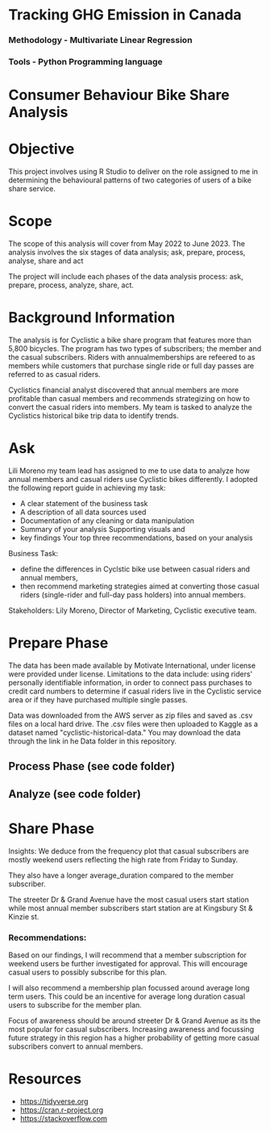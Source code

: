 # Tracking GHG Emission in Canada
### Methodology - Multivariate Linear Regression
### Tools - Python Programming language

# Consumer Behaviour Bike Share Analysis 

# Objective
This project involves using R Studio to deliver on the role assigned to me in determining the behavioural patterns of two categories of users of a bike share service. 

# Scope
The scope of this analysis will cover from May 2022 to June 2023. The analysis involves the six stages of data analysis; ask, prepare, process, analyse, share and act

The project will include each phases of the data analysis process: ask, prepare, process, analyze, share, act.

# Background Information
The analysis is for Cyclistic a bike share program that features more than 5,800 bicycles. The program has two types of subscribers; the member and the casual subscribers. Riders with annualmemberships are refeered to as members while customers that purchase single ride or full day passes are referred to as casual riders.

Cyclistics financial analyst discovered that annual members are more profitable than casual members and recommends strategizing on how to convert the casual riders into members. My team is tasked to analyze the Cyclistics historical bike trip data to identify trends.

# Ask
Lili Moreno my team lead has assigned to me to use data to analyze how annual members and casual riders use Cyclistic bikes differently. I adopted the following report guide in achieving my task:
- A clear statement of the business task
- A description of all data sources used
- Documentation of any cleaning or data manipulation
- Summary of your analysis Supporting visuals and
- key findings Your top three recommendations, based on your analysis

Business Task: 
- define the differences in Cyclstic bike use between casual riders and annual members,
- then recommend marketing strategies aimed at converting those casual riders (single-rider and full-day pass holders) into annual members.
  
Stakeholders: Lily Moreno, Director of Marketing, Cyclistic executive team.

# Prepare Phase
The data has been made available by Motivate International, under license were provided under license. Limitations to the data include: using riders' personally identifiable information, in order to connect pass purchases to credit card numbers to determine if casual riders live in the Cyclistic service area or if they have purchased multiple single passes.

Data was downloaded from the AWS server as zip files and saved as .csv files on a local hard drive. The .csv files were then uploaded to Kaggle as a dataset named "cyclistic-historical-data." You may download the data through the link in he Data folder in this repository.

## Process Phase (see code folder)

## Analyze (see code folder)

# Share Phase
Insights: We deduce from the frequency plot that casual subscribers are mostly weekend users reflecting the high rate from Friday to Sunday.

They also have a longer average_duration compared to the member subscriber.

The streeter Dr & Grand Avenue have the most casual users start station while most annual member subscribers start station are at Kingsbury St & Kinzie st.

### Recommendations: 
Based on our findings, I will recommend that a member subscription for weekend users be further investigated for approval. This will encourage casual users to possibly subscribe for this plan.

I will also recommend a membership plan focussed around average long term users. This could be an incentive for average long duration casual users to subscribe for the member plan.

Focus of awareness should be around streeter Dr & Grand Avenue as its the most popular for casual subscribers. Increasing awareness and focussing future strategy in this region has a higher probability of getting more casual subscribers convert to annual members.

# Resources
- https://tidyverse.org
- https://cran.r-project.org
- https://stackoverflow.com
